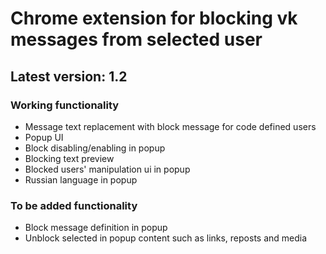 # Chrome extension for blocking vk messages from selected user
## Latest version: 1.2
### Working functionality
- Message text replacement with block message for code defined users
- Popup UI
- Block disabling/enabling in popup
- Blocking text preview
- Blocked users' manipulation ui in popup
- Russian language in popup
### To be added functionality
- Block message definition in popup
- Unblock selected in popup content such as links, reposts and media 
